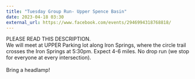 ```yaml
---
title: "Tuesday Group Run- Upper Spence Basin"
date: 2023-04-18 03:30
external_url: https://www.facebook.com/events/2946994318768818/
---
```

PLEASE READ THIS DESCRIPTION. <br>
  We will meet at UPPER Parking lot along Iron Springs, where the circle trail crosses the Iron Springs at 5&#58;30pm. Expect 4-6 miles. No drop run (we stop for everyone at every intersection). <br>
  <br>
  Bring a headlamp!<br>
  <br>
  
